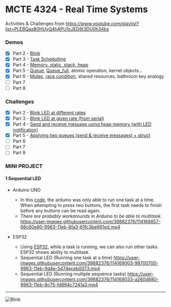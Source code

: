 # MCTE 4324 - Real Time Systems

Activities & Challenges from https://www.youtube.com/playlist?list=PLEBQazB0HUyQ4hAPU1cJED6t3DU0h34bz
### Demos
- [x] Part 2 - [Blink](https://github.com/ahmadfaa1z/Real-Time-Systems/blob/main/Intro%20to%20RTOS%20-%20Exercises/2%20Blink_LED/Blink_demo/Blink_demo.ino)
- [x] Part 3 - [Task Schedulling](https://github.com/ahmadfaa1z/Real-Time-Systems/blob/main/Intro%20to%20RTOS%20-%20Exercises/3%20Task_Schedulling/Task_Schedulling_demo/Task_Schedulling_demo.ino)
- [x] Part 4 - [Memory, static, stack, heap](https://github.com/ahmadfaa1z/Real-Time-Systems/blob/main/Intro%20to%20RTOS%20-%20Exercises/4%20Memory%20Allocation/stack_overflow_demo/stack_overflow_demo.ino)
- [x] Part 5 - [Queue](https://github.com/ahmadfaa1z/Real-Time-Systems/blob/main/Intro%20to%20RTOS%20-%20Exercises/5%20Queue/Queue_demo/Queue_demo.ino), [Queue_full](https://github.com/ahmadfaa1z/Real-Time-Systems/blob/main/Intro%20to%20RTOS%20-%20Exercises/5%20Queue/Queue_full_demo/Queue_full_demo.ino), atomic operation, kernel objects...
- [x] Part 6 - [Mutex](https://github.com/ahmadfaa1z/Real-Time-Systems/blob/main/Intro%20to%20RTOS%20-%20Exercises/6%20Mutex/Mutex_demo/Mutex_demo.ino), [race condition](https://github.com/ahmadfaa1z/Real-Time-Systems/blob/main/Intro%20to%20RTOS%20-%20Exercises/6%20Mutex/race_condition_demo/race_condition_demo.ino), shared resources, bathroom key analogy
- [ ] Part 7
- [ ] Part 8

### Challenges
- [x] Part 2 - [Blink LED at different rates](https://github.com/ahmadfaa1z/Real-Time-Systems/blob/main/Intro%20to%20RTOS%20-%20Exercises/2%20Blink_LED/Blink_diff_rates/Blink_diff_rates.ino)
- [x] Part 3 - [Blink LED at given rate (from serial)](https://github.com/ahmadfaa1z/Real-Time-Systems/blob/main/Intro%20to%20RTOS%20-%20Exercises/3%20Task_Schedulling/Read_from_serial_to_blinkLED/Read_from_serial_to_blinkLED.ino)
- [x] Part 4 - [Send and receive message using heap memory (with LED notification)](https://github.com/ahmadfaa1z/Real-Time-Systems/blob/main/Intro%20to%20RTOS%20-%20Exercises/4%20Memory%20Allocation/Send_and_receive_using_memory/Send_and_receive_using_memory.ino)
- [x] Part 5 - [Applying two queues (send & receive messages) + struct](https://github.com/ahmadfaa1z/Real-Time-Systems/blob/main/Intro%20to%20RTOS%20-%20Exercises/5%20Queue/Two_queues_challenge/Two_queues_challenge.ino)
- [ ] Part 6
- [ ] Part 7
- [ ] Part 8

### MINI PROJECT
#### 1 Sequential LED
  - Arduino UNO
    - In this [code](), the arduino was only able to run one task at a time. When attempting to press two buttons, the first task needs to finish before any buttons can be read again.
    - *There are probably workarounds in Arduino to be able to multitask.*
https://user-images.githubusercontent.com/39882376/114168857-66c60e80-9963-11eb-8fa3-61fc3be661ed.mp4

- ESP32
  - Using [ESP32](), while a task is running, we can also run other tasks. ESP32 shows ability to multitask.
  - Sequential LED (Running one task at a time)
https://user-images.githubusercontent.com/39882376/114169003-99700700-9963-11eb-9d4e-5474eceb0073.mp4
  - Sequential LED (Running multiple sequence tasks)
https://user-images.githubusercontent.com/39882376/114169033-a260d880-9963-11eb-8c75-fd894c7241a3.mp4

---
![Blink](https://user-images.githubusercontent.com/39882376/111452481-88a9e800-874d-11eb-82bc-adde84f4ccc6.gif)
